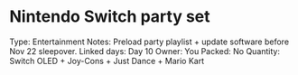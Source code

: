 # Nintendo Switch party set

Type: Entertainment
Notes: Preload party playlist + update software before Nov 22 sleepover. Linked days: Day 10 Owner: You
Packed: No
Quantity: Switch OLED + Joy-Cons + Just Dance + Mario Kart

